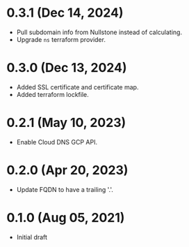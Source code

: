 # 0.3.1 (Dec 14, 2024)
* Pull subdomain info from Nullstone instead of calculating.
* Upgrade `ns` terraform provider.

# 0.3.0 (Dec 13, 2024)
* Added SSL certificate and certificate map.
* Added terraform lockfile.

# 0.2.1 (May 10, 2023)
* Enable Cloud DNS GCP API.

# 0.2.0 (Apr 20, 2023)
* Update FQDN to have a trailing '.'.

# 0.1.0 (Aug 05, 2021)
* Initial draft

